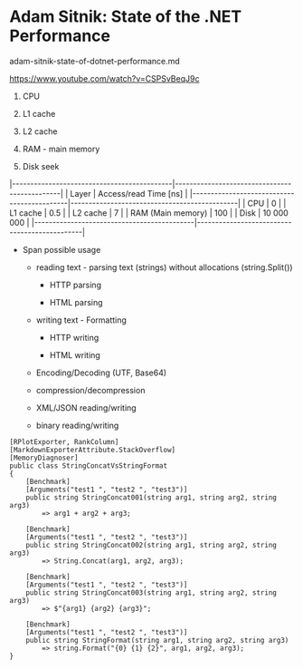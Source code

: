 # Adam Sitnik: State of the .NET Performance

adam-sitnik-state-of-dotnet-performance.md

https://www.youtube.com/watch?v=CSPSvBeqJ9c


1.  CPU

2.  L1 cache

3.  L2 cache

4.  RAM - main memory

5.  Disk seek 


|--------------------------------------------|----------------------------------------------|
| Layer                                      | Access/read Time [ns]                                    |
|--------------------------------------------|----------------------------------------------|
| CPU                                        | 0                                            |
| L1 cache                                   | 0.5                                          |
| L2 cache                                   | 7                                            |
| RAM (Main memory)                          | 100                                          |
| Disk                                       | 10 000 000                                   |
|--------------------------------------------|----------------------------------------------|


*   Span<T> possible usage

    *   reading text - parsing text (strings) without allocations (string.Split())

        *   HTTP parsing

        *   HTML parsing

    *   writing text - Formatting

        *   HTTP writing 

        *   HTML writing

    *   Encoding/Decoding (UTF, Base64)

    *   compression/decompression

    *   XML/JSON reading/writing

    *   binary reading/writing    



```
[RPlotExporter, RankColumn]
[MarkdownExporterAttribute.StackOverflow]
[MemoryDiagnoser]
public class StringConcatVsStringFormat
{
    [Benchmark]
    [Arguments("test1 ", "test2 ", "test3")]
    public string StringConcat001(string arg1, string arg2, string arg3)
        => arg1 + arg2 + arg3;

    [Benchmark]
    [Arguments("test1 ", "test2 ", "test3")]
    public string StringConcat002(string arg1, string arg2, string arg3)
        => String.Concat(arg1, arg2, arg3);

    [Benchmark]
    [Arguments("test1 ", "test2 ", "test3")]
    public string StringConcat003(string arg1, string arg2, string arg3)
        => $"{arg1} {arg2} {arg3}";

    [Benchmark]
    [Arguments("test1 ", "test2 ", "test3")]
    public string StringFormat(string arg1, string arg2, string arg3)
        => string.Format("{0} {1} {2}", arg1, arg2, arg3);
}
```    